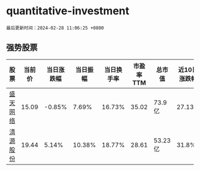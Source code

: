 # quantitative-investment

`最后更新时间：2024-02-28 11:06:25 +0800`

## 强势股票

|股票|当前价|当日涨跌幅|当日振幅|当日换手率|市盈率TTM|总市值|近10日涨跌幅|
|----|----|----|----|----|----|----|----|
|[盛天网络](https://xueqiu.com/S/SZ300494)|15.09|-0.85%|7.69%|16.73%|35.02|73.9亿|27.13%|
|[清源股份](https://xueqiu.com/S/SH603628)|19.44|5.14%|10.38%|18.77%|28.61|53.23亿|31.8%|
